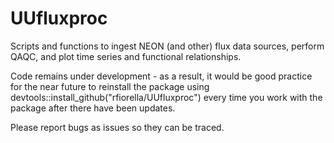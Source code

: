 # UUfluxproc
Scripts and functions to ingest NEON (and other) flux data sources, perform QAQC, and plot time series and functional relationships.

Code remains under development - as a result, it would be good practice for the near future to reinstall the package using devtools::install_github("rfiorella/UUfluxproc") every time you work with the package after there have been updates.

Please report bugs as issues so they can be traced.
